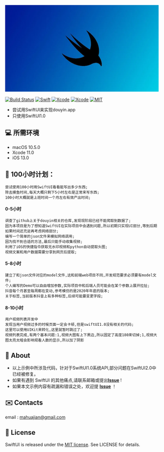 <img src="https://github.com/Butters2334/SwiftUICode/blob/main/images/banner.png"/>

[![Build Status](https://img.shields.io/badge/platforms-iOS%20%7C%20tvOS%20%7C%20macOS%20%7C%20watchOS-green.svg)](https://github.com/butters2334/SwiftUICode)
[![Swift](https://img.shields.io/badge/Swift-5.1-orange.svg)](https://swift.org)
[![Xcode](https://img.shields.io/badge/Xcode-11.0-blue.svg)](https://developer.apple.com/xcode)
[![Xcode](https://img.shields.io/badge/macOS-15.0-blue.svg)](https://developer.apple.com/macOS)
[![MIT](https://img.shields.io/badge/licenses-MIT-red.svg)](https://opensource.org/licenses/MIT)

- 尝试用SwiftUI来实现douyin.app
- 只使用SwiftUI1.0

## 💻 所需环境

- macOS 10.5.0
- Xcode 11.0
- iOS 13.0


## 📂 100小时计划：
    尝试使用100小时用SwiftUI看看能写出多少东西;  
    除去摸鱼时间,每天大概只剩下5小时左右是正常来写东西;
    100小时大概就是上班时间一个月左右有效产出时间;


#### 0-5小时  
    调查了github上关于douyin相关的仓库,发现现阶段已经不能爬取到数据了;  
    因为本项目是为了想知道SwiftUI在实际项目中会遇到问题,所以初期只实现UI部分,等到后期如果时间还充足再考虑网络部分;    
    编写一个简单的json文件来模拟网络调用;  
    因为找不到合适的方法,最后只能手动收集视频;
    利用了iOS的快捷指令获取无水印视频和python自动提取头图;
    视频文案和用户数据需要分享到网页后提取;
    
#### 5-8小时
    建立了和json文件对应的model文件,这和前端web项目不同,开发规范要求必须要有model文件;
    个人编写的Demo可以自由增加参数,实际项目中和后端人员可能会在某个参数上展开拉扯;
    抖音每个月甚至每周都在变动,参考模仿的是2020年年底的版本;
    关于标签,当前版本抖音上有多种标签,后续可能要变更字段;
    
#### 8-10小时
    用户视频列表开发中
    发现当用户视频过多的时候页面一定会卡顿,但是swiftUI1.0没有相关的代码;
    这里可以使用UIKit来转化,这里就暂时跳过了;
    视频列表完成,有两个基本问题:1,视频大图有上下黑边,所以固定了高度180来切掉;1,视频大图太亮太暗会影响观看人数的显示,所以加了阴影
    

## 📎 About

* 以上示例中所涉及代码，针对于SwiftUI1.0系统API,部分问题在SwiftUI2.0中已经被修复。
* 如果有遇到 SwiftUI 的其他痛点,请联系邮箱或提出[**Issue**](https://github.com/Butters2334/SwiftUICode/issues/new) !
* 如果本文示例内容有疏漏和错误之处，欢迎提 [**Issue**](https://github.com/Butters2334/SwiftUICode/issues/new) ！



## ✉️ Contacts

email : mahuajian@gmail.com


## 📄 License	

SwiftUI is released under the [MIT license](LICENSE). See LICENSE for details.

